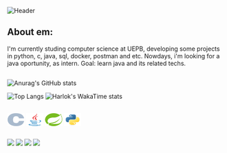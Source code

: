![Header](./your-header-image-name.png)

## About em:
  I'm currently studing computer science at UEPB, developing some projects in python, c, java, sql, docker, postman and etc.
  Nowdays, i'm looking for a java oportunity, as intern.
  Goal: learn java and its related techs.
##

![Anurag's GitHub stats](https://github-readme-stats.vercel.app/api?username=anuraghazra&show_icons=true&theme=transparent)

  
![Top Langs](https://github-readme-stats.vercel.app/api/top-langs/?username=anuraghazra&hide_progress=true)
![Harlok's WakaTime stats](https://github-readme-stats.vercel.app/api/wakatime?username=ffflabs\&layout=compact)

 
<div style="display: inline_block"><br>
  <img align="center" alt="Adson-C" height="30" width="40" src="https://raw.githubusercontent.com/devicons/devicon/master/icons/c/c-original.svg">
  <img align="center" alt="Adson-Java" height="30" width="40" src="https://raw.githubusercontent.com/devicons/devicon/master/icons/java/java-original.svg">
  <img align="center" alt="Adson-Spring" height="30" width="40" src="https://raw.githubusercontent.com/devicons/devicon/master/icons/spring/spring-original.svg">
  <img align="center" alt="Adson-Python" height="30" width="40" src="https://raw.githubusercontent.com/devicons/devicon/master/icons/python/python-original.svg">
</div>
  
  ##
<div> 
  <a href="https://instagram.com/adson_araujo08" target="_blank"><img src="https://img.shields.io/badge/-Instagram-%23E4405F?style=for-the-badge&logo=instagram&logoColor=white" target="_blank"></a>
 <a href="https://discord.gg/wagxzStdcR" target="_blank"><img src="https://img.shields.io/badge/Discord-7289DA?style=for-the-badge&logo=discord&logoColor=white" target="_blank"></a> 
  <a href = "mailto:contatorafaballerini@gmail.com"><img src="https://img.shields.io/badge/-Gmail-%23333?style=for-the-badge&logo=gmail&logoColor=white" target="_blank"></a>
  <a href="https://www.linkedin.com/in/rafaella-ballerini-45875016a" target="_blank"><img src="https://img.shields.io/badge/-LinkedIn-%230077B5?style=for-the-badge&logo=linkedin&logoColor=white" target="_blank"></a> 
  
</div>


